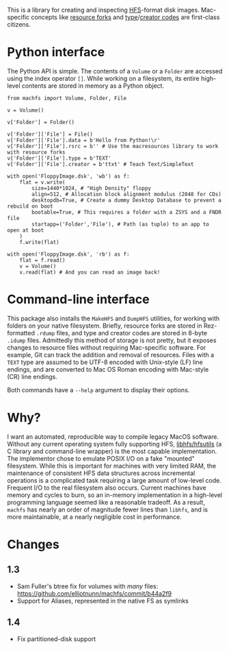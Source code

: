This is a library for creating and inspecting
[HFS](https://en.wikipedia.org/wiki/Hierarchical_File_System)-format
disk images. Mac-specific concepts like [resource
forks](https://en.wikipedia.org/wiki/Resource_fork) and
[type](https://en.wikipedia.org/wiki/Type_code)/[creator
codes](https://en.wikipedia.org/wiki/Creator_code) are first-class
citizens.

Python interface
================
The Python API is simple. The contents of a `Volume` or a `Folder` are
accessed using the index operator `[]`. While working on a filesystem,
its entire high-level contents are stored in memory as a Python object.

```
from machfs import Volume, Folder, File

v = Volume()

v['Folder'] = Folder()

v['Folder']['File'] = File()
v['Folder']['File'].data = b'Hello from Python!\r'
v['Folder']['File'].rsrc = b'' # Use the macresources library to work with resource forks
v['Folder']['File'].type = b'TEXT'
v['Folder']['File'].creator = b'ttxt' # Teach Text/SimpleText

with open('FloppyImage.dsk', 'wb') as f:
    flat = v.write(
        size=1440*1024, # "High Density" floppy
        align=512, # Allocation block alignment modulus (2048 for CDs)
        desktopdb=True, # Create a dummy Desktop Database to prevent a rebuild on boot
        bootable=True, # This requires a folder with a ZSYS and a FNDR file
        startapp=('Folder','File'), # Path (as tuple) to an app to open at boot
    )
    f.write(flat)

with open('FloppyImage.dsk', 'rb') as f:
    flat = f.read()
    v = Volume()
    v.read(flat) # And you can read an image back!
```

Command-line interface
======================
This package also installs the `MakeHFS` and `DumpHFS` utilities, for
working with folders on your native filesystem. Briefly, resource forks
are stored in Rez-formatted `.rdump` files, and type and creator codes
are stored in 8-byte `.idump` files. Admittedly this method of storage
is not pretty, but it exposes changes to resource files without
requiring Mac-specific software. For example, Git can track the addition
and removal of resources. Files with a `TEXT` type are assumed to be
UTF-8 encoded with Unix-style (LF) line endings, and are converted to
Mac OS Roman encoding with Mac-style (CR) line endings.

Both commands have a `--help` argument to display their options.

Why?
====
I want an automated, reproducible way to compile legacy MacOS software.
Without any current operating system fully supporting HFS,
[libhfs/hfsutils](https://www.mars.org/home/rob/proj/hfs/) (a C library
and command-line wrapper) is the most capable implementation. The
implementor chose to emulate POSIX I/O on a fake "mounted" filesystem.
While this is important for machines with very limited RAM, the
maintenance of consistent HFS data structures across incremental
operations is a complicated task requiring a large amount of low-level
code. Frequent I/O to the real filesystem also occurs. Current machines
have memory and cycles to burn, so an in-memory implementation in a
high-level programming language seemed like a reasonable tradeoff. As a
result, `machfs` has nearly an order of magnitude fewer lines than
`libhfs`, and is more maintainable, at a nearly negligible cost in
performance.

Changes
=======
1.3
---
- Sam Fuller's btree fix for volumes with *many* files:
  https://github.com/elliotnunn/machfs/commit/b44a2f9
- Support for Aliases, represented in the native FS as symlinks

1.4
---
- Fix partitioned-disk support

